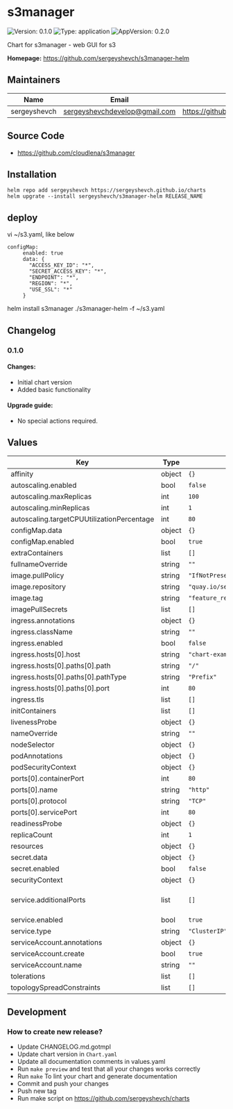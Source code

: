 # s3manager

![Version: 0.1.0](https://img.shields.io/badge/Version-0.1.0-informational?style=flat-square) ![Type: application](https://img.shields.io/badge/Type-application-informational?style=flat-square) ![AppVersion: 0.2.0](https://img.shields.io/badge/AppVersion-0.2.0-informational?style=flat-square)

Chart for s3manager - web GUI for s3

**Homepage:** <https://github.com/sergeyshevch/s3manager-helm>

## Maintainers

| Name | Email | Url |
| ---- | ------ | --- |
| sergeyshevch | sergeyshevchdevelop@gmail.com | https://github.com/sergeyshevch |

## Source Code

* <https://github.com/cloudlena/s3manager>

## Installation

```
helm repo add sergeyshevch https://sergeyshevch.github.io/charts
helm upgrate --install sergeyshevch/s3manager-helm RELEASE_NAME
```
## deploy
vi ~/s3.yaml, like below
```shell
configMap:
     enabled: true
     data: {
       "ACCESS_KEY_ID": "*",
       "SECRET_ACCESS_KEY": "*",
       "ENDPOINT": "*",
       "REGION": "*",
       "USE_SSL": "*"
     }
```
helm install s3manager ./s3manager-helm -f ~/s3.yaml 

## Changelog

### 0.1.0

#### Changes:
- Initial chart version
- Added basic functionality

#### Upgrade guide:
- No special actions required.

## Values

| Key | Type | Default | Description |
|-----|------|---------|-------------|
| affinity | object | `{}` |  |
| autoscaling.enabled | bool | `false` |  |
| autoscaling.maxReplicas | int | `100` |  |
| autoscaling.minReplicas | int | `1` |  |
| autoscaling.targetCPUUtilizationPercentage | int | `80` |  |
| configMap.data | object | `{}` |  |
| configMap.enabled | bool | `true` |  |
| extraContainers | list | `[]` |  |
| fullnameOverride | string | `""` |  |
| image.pullPolicy | string | `"IfNotPresent"` |  |
| image.repository | string | `"quay.io/sergeyshevch/s3manager"` |  |
| image.tag | string | `"feature_refactoring"` |  |
| imagePullSecrets | list | `[]` |  |
| ingress.annotations | object | `{}` |  |
| ingress.className | string | `""` |  |
| ingress.enabled | bool | `false` |  |
| ingress.hosts[0].host | string | `"chart-example.local"` |  |
| ingress.hosts[0].paths[0].path | string | `"/"` |  |
| ingress.hosts[0].paths[0].pathType | string | `"Prefix"` |  |
| ingress.hosts[0].paths[0].port | int | `80` |  |
| ingress.tls | list | `[]` |  |
| initContainers | list | `[]` |  |
| livenessProbe | object | `{}` |  |
| nameOverride | string | `""` |  |
| nodeSelector | object | `{}` |  |
| podAnnotations | object | `{}` |  |
| podSecurityContext | object | `{}` |  |
| ports[0].containerPort | int | `80` |  |
| ports[0].name | string | `"http"` |  |
| ports[0].protocol | string | `"TCP"` |  |
| ports[0].servicePort | int | `80` |  |
| readinessProbe | object | `{}` |  |
| replicaCount | int | `1` |  |
| resources | object | `{}` |  |
| secret.data | object | `{}` |  |
| secret.enabled | bool | `false` |  |
| securityContext | object | `{}` |  |
| service.additionalPorts | list | `[]` | Same structure as in ports |
| service.enabled | bool | `true` |  |
| service.type | string | `"ClusterIP"` |  |
| serviceAccount.annotations | object | `{}` |  |
| serviceAccount.create | bool | `true` |  |
| serviceAccount.name | string | `""` |  |
| tolerations | list | `[]` |  |
| topologySpreadConstraints | list | `[]` |  |

## Development

### How to create new release?
- Update CHANGELOG.md.gotmpl
- Update chart version in `Chart.yaml`
- Update all documentation comments in values.yaml
- Run `make preview` and test that all your changes works correctly
- Run `make` To lint your chart and generate documentation
- Commit and push your changes
- Push new tag
- Run make script on https://github.com/sergeyshevch/charts
